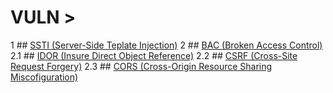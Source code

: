 # VULN > 
1 ## [SSTI (Server-Side Teplate Injection)](VULN/ssti.md)
2 ## [BAC (Broken Access Control)](VULN/bac.md)
  2.1 ## [IDOR (Insure Direct Object Reference)]()
  2.2 ## [CSRF (Cross-Site Request Forgery)]()
  2.3 ## [CORS (Cross-Origin Resource Sharing Miscofiguration)]()
